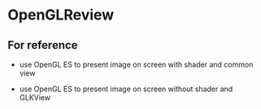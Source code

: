 # OpenGLReview

## For reference ##

- use OpenGL ES to present image on screen with shader and common view

- use OpenGL ES to present image on screen without shader and GLKView 

